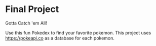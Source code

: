# Final Project

Gotta Catch 'em All!

Use this fun Pokedex to find your favorite pokemon. This project uses https://pokeapi.co as a database for each pokemon.
